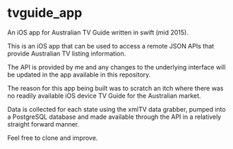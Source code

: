 # tvguide_app
An iOS app for Australian TV Guide written in swift (mid 2015).

This is an iOS app that can be used to access a remote JSON APIs that provide Australian TV listing information.

The API is provided by me and any changes to the underlying interface will be updated in the app available in this repository.

The reason for this app being built was to scratch an itch where there was no readily available iOS device TV Guide for the Australian market.

Data is collected for each state using the xmlTV data grabber, pumped into a PostgreSQL database and made available through the API in a relatively straight forward manner.

Feel free to clone and improve.
